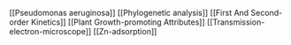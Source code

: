 [[Pseudomonas aeruginosa]]
[[Phylogenetic analysis]]
[[First And Second-order Kinetics]]
[[Plant Growth-promoting Attributes]]
[[Transmission-electron-microscope]]
[[Zn-adsorption]]
